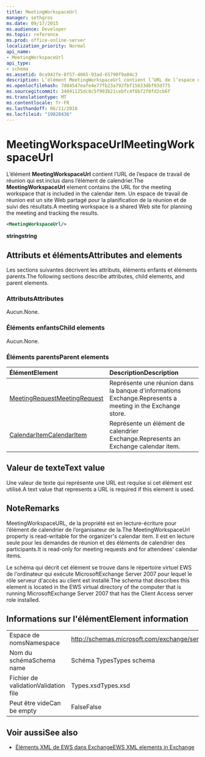 ```yaml
---
title: MeetingWorkspaceUrl
manager: sethgros
ms.date: 09/17/2015
ms.audience: Developer
ms.topic: reference
ms.prod: office-online-server
localization_priority: Normal
api_name:
- MeetingWorkspaceUrl
api_type:
- schema
ms.assetid: 0ca942fe-8f57-4065-93ad-65790f9a04c3
description: L’élément MeetingWorkspaceUrl contient l’URL de l’espace de travail de réunion qui est inclus dans l’élément de calendrier. Un espace de travail de réunion est un site Web partagé pour la planification de la réunion et de suivi des résultats.
ms.openlocfilehash: 7d84547eafe4e77fb23a792fbf15633dbf93d775
ms.sourcegitcommit: 34041125dc8c5f993b21cebfc4f8b72f0fd2cb6f
ms.translationtype: MT
ms.contentlocale: fr-FR
ms.lasthandoff: 06/11/2018
ms.locfileid: "19828436"
---
```

# <a name="meetingworkspaceurl"></a><span data-ttu-id="9d227-104">MeetingWorkspaceUrl</span><span class="sxs-lookup"><span data-stu-id="9d227-104">MeetingWorkspaceUrl</span></span>

<span data-ttu-id="9d227-105">L’élément **MeetingWorkspaceUrl** contient l’URL de l’espace de travail de réunion qui est inclus dans l’élément de calendrier.</span><span class="sxs-lookup"><span data-stu-id="9d227-105">The **MeetingWorkspaceUrl** element contains the URL for the meeting workspace that is included in the calendar item.</span></span> <span data-ttu-id="9d227-106">Un espace de travail de réunion est un site Web partagé pour la planification de la réunion et de suivi des résultats.</span><span class="sxs-lookup"><span data-stu-id="9d227-106">A meeting workspace is a shared Web site for planning the meeting and tracking the results.</span></span> 
  
```xml
<MeetingWorkspaceUrl/>
```

 <span data-ttu-id="9d227-107">**string**</span><span class="sxs-lookup"><span data-stu-id="9d227-107">**string**</span></span>
## <a name="attributes-and-elements"></a><span data-ttu-id="9d227-108">Attributs et éléments</span><span class="sxs-lookup"><span data-stu-id="9d227-108">Attributes and elements</span></span>

<span data-ttu-id="9d227-109">Les sections suivantes décrivent les attributs, éléments enfants et éléments parents.</span><span class="sxs-lookup"><span data-stu-id="9d227-109">The following sections describe attributes, child elements, and parent elements.</span></span>
  
### <a name="attributes"></a><span data-ttu-id="9d227-110">Attributs</span><span class="sxs-lookup"><span data-stu-id="9d227-110">Attributes</span></span>

<span data-ttu-id="9d227-111">Aucun.</span><span class="sxs-lookup"><span data-stu-id="9d227-111">None.</span></span>
  
### <a name="child-elements"></a><span data-ttu-id="9d227-112">Éléments enfants</span><span class="sxs-lookup"><span data-stu-id="9d227-112">Child elements</span></span>

<span data-ttu-id="9d227-113">Aucun.</span><span class="sxs-lookup"><span data-stu-id="9d227-113">None.</span></span>
  
### <a name="parent-elements"></a><span data-ttu-id="9d227-114">Éléments parents</span><span class="sxs-lookup"><span data-stu-id="9d227-114">Parent elements</span></span>

|<span data-ttu-id="9d227-115">**Élément**</span><span class="sxs-lookup"><span data-stu-id="9d227-115">**Element**</span></span>|<span data-ttu-id="9d227-116">**Description**</span><span class="sxs-lookup"><span data-stu-id="9d227-116">**Description**</span></span>|
|:-----|:-----|
|[<span data-ttu-id="9d227-117">MeetingRequest</span><span class="sxs-lookup"><span data-stu-id="9d227-117">MeetingRequest</span></span>](meetingrequest.md) <br/> |<span data-ttu-id="9d227-118">Représente une réunion dans la banque d'informations Exchange.</span><span class="sxs-lookup"><span data-stu-id="9d227-118">Represents a meeting in the Exchange store.</span></span>  <br/> |
|[<span data-ttu-id="9d227-119">CalendarItem</span><span class="sxs-lookup"><span data-stu-id="9d227-119">CalendarItem</span></span>](calendaritem.md) <br/> |<span data-ttu-id="9d227-120">Représente un élément de calendrier Exchange.</span><span class="sxs-lookup"><span data-stu-id="9d227-120">Represents an Exchange calendar item.</span></span>  <br/> |
   
## <a name="text-value"></a><span data-ttu-id="9d227-121">Valeur de texte</span><span class="sxs-lookup"><span data-stu-id="9d227-121">Text value</span></span>

<span data-ttu-id="9d227-122">Une valeur de texte qui représente une URL est requise si cet élément est utilisé.</span><span class="sxs-lookup"><span data-stu-id="9d227-122">A text value that represents a URL is required if this element is used.</span></span>
  
## <a name="remarks"></a><span data-ttu-id="9d227-123">Note</span><span class="sxs-lookup"><span data-stu-id="9d227-123">Remarks</span></span>

<span data-ttu-id="9d227-124">MeetingWorkspaceURL, de la propriété est en lecture-écriture pour l’élément de calendrier de l’organisateur de la.</span><span class="sxs-lookup"><span data-stu-id="9d227-124">The MeetingWorkspaceUrl property is read-writable for the organizer's calendar item.</span></span> <span data-ttu-id="9d227-125">Il est en lecture seule pour les demandes de réunion et des éléments de calendrier des participants.</span><span class="sxs-lookup"><span data-stu-id="9d227-125">It is read-only for meeting requests and for attendees' calendar items.</span></span>
  
<span data-ttu-id="9d227-126">Le schéma qui décrit cet élément se trouve dans le répertoire virtuel EWS de l'ordinateur qui exécute MicrosoftExchange Server 2007 pour lequel le rôle serveur d'accès au client est installé.</span><span class="sxs-lookup"><span data-stu-id="9d227-126">The schema that describes this element is located in the EWS virtual directory of the computer that is running MicrosoftExchange Server 2007 that has the Client Access server role installed.</span></span>
  
## <a name="element-information"></a><span data-ttu-id="9d227-127">Informations sur l'élément</span><span class="sxs-lookup"><span data-stu-id="9d227-127">Element information</span></span>

|||
|:-----|:-----|
|<span data-ttu-id="9d227-128">Espace de noms</span><span class="sxs-lookup"><span data-stu-id="9d227-128">Namespace</span></span>  <br/> |http://schemas.microsoft.com/exchange/services/2006/types  <br/> |
|<span data-ttu-id="9d227-129">Nom du schéma</span><span class="sxs-lookup"><span data-stu-id="9d227-129">Schema name</span></span>  <br/> |<span data-ttu-id="9d227-130">Schéma Types</span><span class="sxs-lookup"><span data-stu-id="9d227-130">Types schema</span></span>  <br/> |
|<span data-ttu-id="9d227-131">Fichier de validation</span><span class="sxs-lookup"><span data-stu-id="9d227-131">Validation file</span></span>  <br/> |<span data-ttu-id="9d227-132">Types.xsd</span><span class="sxs-lookup"><span data-stu-id="9d227-132">Types.xsd</span></span>  <br/> |
|<span data-ttu-id="9d227-133">Peut être vide</span><span class="sxs-lookup"><span data-stu-id="9d227-133">Can be empty</span></span>  <br/> |<span data-ttu-id="9d227-134">False</span><span class="sxs-lookup"><span data-stu-id="9d227-134">False</span></span>  <br/> |
   
## <a name="see-also"></a><span data-ttu-id="9d227-135">Voir aussi</span><span class="sxs-lookup"><span data-stu-id="9d227-135">See also</span></span>



- [<span data-ttu-id="9d227-136">Éléments XML de EWS dans Exchange</span><span class="sxs-lookup"><span data-stu-id="9d227-136">EWS XML elements in Exchange</span></span>](ews-xml-elements-in-exchange.md)

